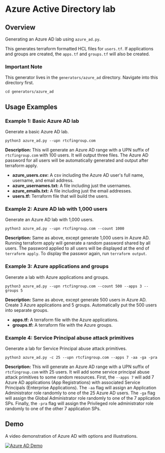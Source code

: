 # Azure Active Directory lab

## Overview

Generating an Azure AD lab using ```azure_ad.py```.

This generates terraform formatted HCL files for ```users.tf```.  If applications and groups are created, the ```apps.tf``` and ```groups.tf``` will also be created.

### Important Note
This generator lives in the ```generators/azure_ad``` directory.  Navigate into this directory first.

```
cd generators/azure_ad
```

## Usage Examples

### Example 1:  Basic Azure AD lab

Generate a basic Azure AD lab.

```
python3 azure_ad.py --upn rtcfingroup.com
```

**Description:** 
This will generate an Azure AD range with a UPN suffix of ```rtcfingroup.com``` with 100 users. It will output three files.   The Azure AD password for all users will be automatically generated and output after terraform apply.

* **azure_users.csv:** A csv including the Azure AD user's full name, username, and email address.
* **azure_usernames.txt:**  A file including just the usernames.
* **azure_emails.txt:** A file including just the email addresses.
* **users.tf:** Terraform file that will build the users.

### Example 2:  Azure AD lab with 1,000 users 

Generate an Azure AD lab with 1,000 users.

```
python3 azure_ad.py --upn rtcfingroup.com --count 1000
```

**Description:** 
Same as above, except generate 1,000 users in Azure AD.  Running terraform apply will generate a random password shared by all users.  The password applied to all users will be displayed at the end of ```terraform apply```.  To display the passwor again, run ```terraform output```.  


### Example 3:  Azure applications and groups

Generate a lab with Azure applications and groups.

```
python3 azure_ad.py --upn rtcfingroup.com --count 500 --apps 3 --groups 5
```

**Description:**
Same as above, except generate 500 users in Azure AD.  Create 3 Azure applications and 5 groups.  Automatically put the 500 users into separate groups. 

- **apps.tf:**  A terraform file with the Azure applications.
- **groups.tf:**  A terraform file with the Azure groups.

### Example 4:  Service Principal abuse attack primitives

Generate a lab for Service Principal abuse attack primitives.

```
python3 azure_ad.py -c 25 --upn rtcfingroup.com --apps 7 -aa -ga -pra
```

**Description:** 
This will generate an Azure AD range with a UPN suffix of ```rtcfingroup.com``` with 25 users. It will add some service principal abuse attack primitives to some random resources.  First, the ```--apps 7``` will add 7 Azure AD applications (App Registrations) with associated Service Principals (Enterprise Applications).  The ```-aa``` flag will assign an Application Administrator role randomly to one of the 25 Azure AD users.  The ```-ga``` flag will assign the Global Administrator role randomly to one of the 7 application SPs.  Finally, the ```-pra``` flag will assign the Privileged role administrator role randomly to one of the other 7 application SPs.


## Demo
A video demonstration of Azure AD with options and illustrations.

[![Azure AD Demo]()](https://youtu.be/kNcqSWdTD9s "Azure AD Demo") 
